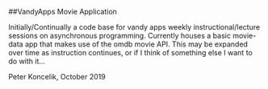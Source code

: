 ##VandyApps Movie Application

Initially/Continually a code base for vandy apps weekly instructional/lecture sessions on asynchronous programming. Currently houses a basic movie-data app that makes use of the omdb movie API. This may be expanded over time as instruction continues, or if I think of something else I want to do with it...

Peter Koncelik, October 2019